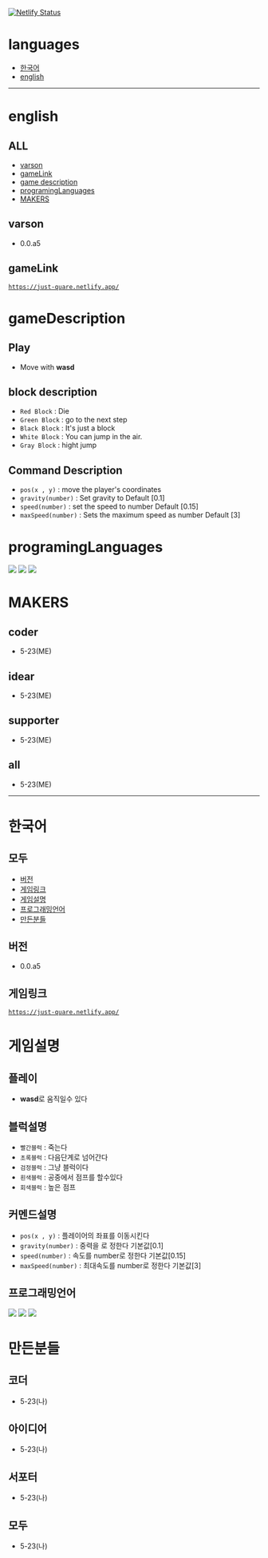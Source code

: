 [![Netlify Status](https://api.netlify.com/api/v1/badges/1f5e8987-d328-49bf-8412-9b70b5f5c3a2/deploy-status)](https://app.netlify.com/sites/just-quare/deploys)
# languages
- <a href = "#한국어">한국어</a>
- <a href = "#english">english</a>
-----------------------
# english
## ALL
- <a href = "#varson">varson</a>
- <a href = "#gameLink">gameLink</a>
- <a href = "#gameDescription">game description</a>
- <a href = "#programingLanguages">programingLanguages</a>
- <a href = "#MAKERS">MAKERS</a>

## varson
- 0.0.a5

## gameLink
<a href = 'https://just-quare.netlify.app/' target = '_blank'>`https://just-quare.netlify.app/`</a>


# gameDescription
## Play
- Move with **wasd**

## block description
- `Red Block` : Die
- `Green Block` : go to the next step
- `Black Block` : It's just a block
- `White Block` : You can jump in the air.
- `Gray Block` : hight jump

## Command Description
- `pos(x , y)` : move the player's coordinates
- `gravity(number)` : Set gravity to Default [0.1]
- `speed(number)` : set the speed to number Default [0.15]
- `maxSpeed(number)` : Sets the maximum speed as number Default [3]

# programingLanguages
<img src="https://img.shields.io/badge/Javascript-000000?style=flat-square&logo=Javascript&logoColor=white"/></a>
<img src="https://img.shields.io/badge/html-000000?style=flat-square&logo=html5&logoColor=white"/></a>
<img src="https://img.shields.io/badge/css-000000?style=flat-square&logo=css3&logoColor=white"/></a>

# MAKERS
## coder
- 5-23(ME)
## idear
- 5-23(ME)
## supporter
- 5-23(ME)
## all
- 5-23(ME)
------------------
# 한국어
## 모두
- <a href = "#버전">버전</a>
- <a href = "#게임링크">게임링크</a>
- <a href = "#게임설명">게임설명</a>
- <a href = "#프로그래밍언어">프로그래밍언어</a>
- <a href = "#만든분들">만든분들</a>

## 버전
- 0.0.a5

## 게임링크
<a href = 'https://just-quare.netlify.app/' target = '_blank'>`https://just-quare.netlify.app/`</a>

# 게임설명
## 플레이
- **wasd**로 움직일수 있다

## 블럭설명
- `빨간블럭` : 죽는다
- `초록블럭` : 다음단계로 넘어간다
- `검정블럭` : 그냥 블럭이다
- `흰색블럭` : 공중에서 점프를 할수있다
- `회색블럭` : 높은 점프

## 커멘드설명
- `pos(x , y)` : 플레이어의 좌표를 이동시킨다
- `gravity(number)` : 중력을 로 정한다 기본값[0.1]
- `speed(number)` : 속도를 number로 정한다 기본값[0.15]
- `maxSpeed(number)` : 최대속도를 number로 정한다 기본값[3]


## 프로그래밍언어
<img src="https://img.shields.io/badge/Javascript-000000?style=flat-square&logo=Javascript&logoColor=white"/></a>
<img src="https://img.shields.io/badge/html-000000?style=flat-square&logo=html5&logoColor=white"/></a>
<img src="https://img.shields.io/badge/css-000000?style=flat-square&logo=css3&logoColor=white"/></a>

# 만든분들
## 코더
- 5-23(나)
## 아이디어
- 5-23(나)
## 서포터
- 5-23(나)
## 모두
- 5-23(나)
